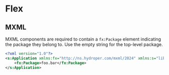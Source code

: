 # Flex

## MXML

MXML components are required to contain a `fx:Package` element indicating the package they belong to. Use the empty string for the top-level package.

```xml
<?xml version="1.0"?>
<s:Application xmlns:fx="http://ns.hydroper.com/mxml/2024" xmlns:s="library://ns.hydroper.com/spark">
    <fx:Package>foo.bar</fx:Package>
</s:Application>
```